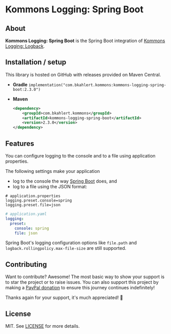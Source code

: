 # Kommons Logging: Spring Boot

## About

**Kommons Logging: Spring Boot** is the Spring Boot integration of [Kommons Logging: Logback](../kommons-logging-logback).

## Installation / setup

This library is hosted on GitHub with releases provided on Maven Central.

* **Gradle** `implementation("com.bkahlert.kommons:kommons-logging-spring-boot:2.3.0")`

* **Maven**
  ```xml
  <dependency>
      <groupId>com.bkahlert.kommons</groupId>
      <artifactId>kommons-logging-spring-boot</artifactId>
      <version>2.3.0</version>
  </dependency>
  ```

## Features

You can configure logging to the console and to a file using application properties.

The following settings make your application

- log to the console the way [Spring Boot](https://spring.io/projects/spring-boot/) does, and
- log to a file using the JSON format:

```properties
# application.properties
logging.preset.console=spring
logging.preset.file=json
```

```yaml
# application.yaml
logging:
  preset:
    console: spring
    file: json
```

Spring Boot's logging configuration options like `file.path` and `logback.rollingpolicy.max-file-size` are still supported.


## Contributing

Want to contribute?
Awesome!
The most basic way to show your support is to star the project or to raise issues.
You can also support this project by making a [PayPal donation](https://www.paypal.me/bkahlert) to ensure this journey continues indefinitely!

Thanks again for your support, it's much appreciated! :pray:

## License

MIT. See [LICENSE](../../LICENSE) for more details.
